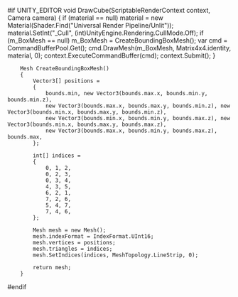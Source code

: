 #if UNITY_EDITOR
        void DrawCube(ScriptableRenderContext context, Camera camera)
        {
            if (material == null)
                material = new Material(Shader.Find("Universal Render Pipeline/Unlit"));
            material.SetInt("_Cull", (int)UnityEngine.Rendering.CullMode.Off);
            if (m_BoxMesh == null)
                m_BoxMesh = CreateBoundingBoxMesh();
            var cmd = CommandBufferPool.Get();
            cmd.DrawMesh(m_BoxMesh, Matrix4x4.identity, material, 0);
            context.ExecuteCommandBuffer(cmd);
            context.Submit();
        }

        Mesh CreateBoundingBoxMesh()
        {
            Vector3[] positions =
            {
                bounds.min, new Vector3(bounds.max.x, bounds.min.y, bounds.min.z),
                new Vector3(bounds.max.x, bounds.max.y, bounds.min.z), new Vector3(bounds.min.x, bounds.max.y, bounds.min.z),
                new Vector3(bounds.min.x, bounds.min.y, bounds.max.z), new Vector3(bounds.min.x, bounds.max.y, bounds.max.z),
                new Vector3(bounds.max.x, bounds.min.y, bounds.max.z), bounds.max,
            };

            int[] indices =
            {
                0, 1, 2, 
                0, 2, 3,
                0, 3, 4,
                4, 3, 5,
                6, 2, 1,
                7, 2, 6,
                5, 4, 7,
                7, 4, 6,
            };

            Mesh mesh = new Mesh();
            mesh.indexFormat = IndexFormat.UInt16;
            mesh.vertices = positions;
            mesh.triangles = indices;
            mesh.SetIndices(indices, MeshTopology.LineStrip, 0);

            return mesh;
        }
#endif
